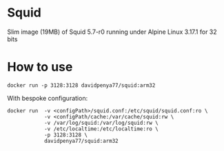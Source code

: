 Squid
=====

Slim image (19MB) of Squid 5.7-r0 running under Alpine Linux 3.17.1 for 32 bits


How to use
=========

```
docker run -p 3128:3128 davidpenya77/squid:arm32
```

With bespoke configuration:

```
docker run  -v <configPath>/squid.conf:/etc/squid/squid.conf:ro \
            -v <configPath/cache:/var/cache/squid:rw \
            -v /var/log/squid:/var/log/squid:rw \
            -v /etc/localtime:/etc/localtime:ro \
            -p 3128:3128 \
            davidpenya77/squid:arm32
```
